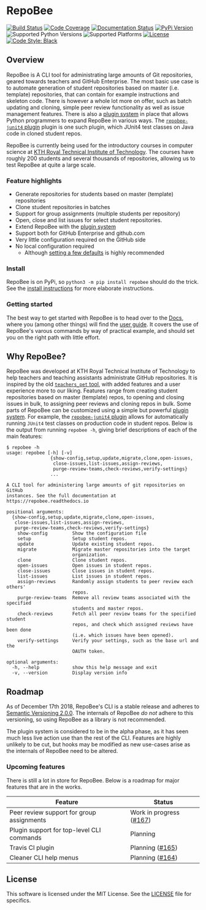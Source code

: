 # RepoBee
[![Build Status](https://travis-ci.com/repobee/repobee.svg)](https://travis-ci.com/repobee/repobee)
[![Code Coverage](https://codecov.io/gh/repobee/repobee/branch/master/graph/badge.svg)](https://codecov.io/gh/repobee/repobee)
[![Documentation Status](https://readthedocs.org/projects/repobee/badge/?version=latest)](http://repobee.readthedocs.io/en/latest/)
[![PyPi Version](https://badge.fury.io/py/repobee.svg)](https://badge.fury.io/py/repobee)
![Supported Python Versions](https://img.shields.io/badge/python-3.5%2C%203.6%2C%203.7-blue.svg)
![Supported Platforms](https://img.shields.io/badge/platforms-Linux%2C%20macOS-blue.svg)
[![License](https://img.shields.io/badge/license-MIT-blue.svg)](LICENSE)
[![Code Style: Black](https://img.shields.io/badge/code%20style-black-000000.svg)](https://github.com/ambv/black)

## Overview
RepoBee is A CLI tool for administrating large amounts of Git repositories,
geared towards teachers and GitHub Enterprise. The most basic use case is to
automate generation of student repositories based on master (i.e. template)
repositories, that can contain for example instructions and skeleton code.
There is however a whole lot more on offer, such as batch updating and cloning,
simple peer review functionality as well as issue management features. There is
also a [plugin system](https://github.com/repobee/repobee-plug) in place that
allows Python programmers to expand RepoBee in various ways. The
[`repobee-junit4` plugin](https://github.com/repobee/repobee-junit4) plugin is
one such plugin, which JUnit4 test classes on Java code in cloned student
repos.

RepoBee is currently being used for the introductory courses in computer science at
[KTH Royal Technical Institute of Technology](https://www.kth.se/en/eecs). The
courses have roughly 200 students and several thousands of repositories,
allowing us to test RepoBee at quite a large scale.

### Feature highlights

* Generate repositories for students based on master (template) repositories
* Clone student repositories in batches
* Support for group assignments (multiple students per repository)
* Open, close and list issues for select student repositories.
* Extend RepoBee with the
  [plugin system](https://repobee.readthedocs.io/en/latest/plugins.html)
* Support both for GitHub Enterprise and github.com
* Very little configuration required on the GitHub side
* No local configuration required
    - Although [setting a few defaults](https://repobee.readthedocs.io/en/latest/configuration.html#configuration)
      is highly recommended

### Install
RepoBee is on PyPi, so `python3 -m pip install repobee` should do the trick. See the
[install instructions](https://repobee.readthedocs.io/en/latest/install.html)
for more elaborate instructions.

### Getting started
The best way to get started with RepoBee is to head over to the
[Docs](https://repobee.readthedocs.io/en/latest/), where you (among other
things) will find the
[user guide](https://repobee.readthedocs.io/en/latest/userguide.html).
It covers the use of RepoBee's varous commands by way of practical example,
and should set you on the right path with little effort.

## Why RepoBee?
RepoBee was developed at KTH Royal Technical Institute of Technology to help
teachers and teaching assistants administrate GitHub repositories. It is
inspired by the old
[`teachers_pet` tool](https://github.com/education/teachers_pet), with added
features and a user experience more to our liking. Features range from creating
student repositories based on master (template) repos, to opening and closing
issues in bulk, to assigning peer reviews and cloning repos in bulk. Some parts
of RepoBee can be customized using a simple but powerful [plugin
system](https://github.com/repobee/repobee-plug). For example, the
[`repobee-junit4` plugin](https://github.com/repobee/repobee-junit4) allows for
automatically running `JUnit4` test classes on production code in student repos.
Below is the output from running `repobee -h`, giving brief descriptions of
each of the main features:

```
$ repobee -h
usage: repobee [-h] [-v]
                {show-config,setup,update,migrate,clone,open-issues,
                 close-issues,list-issues,assign-reviews,
                 purge-review-teams,check-reviews,verify-settings}
                ...

A CLI tool for administering large amounts of git repositories on GitHub
instances. See the full documentation at https://repobee.readthedocs.io

positional arguments:
  {show-config,setup,update,migrate,clone,open-issues,
   close-issues,list-issues,assign-reviews,
   purge-review-teams,check-reviews,verify-settings}
    show-config         Show the configuration file
    setup               Setup student repos.
    update              Update existing student repos.
    migrate             Migrate master repositories into the target
                        organization.
    clone               Clone student repos.
    open-issues         Open issues in student repos.
    close-issues        Close issues in student repos.
    list-issues         List issues in student repos.
    assign-reviews      Randomly assign students to peer review each others'
                        repos.
    purge-review-teams  Remove all review teams associated with the specified
                        students and master repos.
    check-reviews       Fetch all peer review teams for the specified student
                        repos, and check which assigned reviews have been done
                        (i.e. which issues have been opened).
    verify-settings     Verify your settings, such as the base url and the
                        OAUTH token.

optional arguments:
  -h, --help            show this help message and exit
  -v, --version         Display version info
```

## Roadmap
As of December 17th 2018, RepoBee's CLI is a stable release and adheres to
[Semantic Versioning 2.0.0](https://semver.org/spec/v2.0.0.html). The internals
of RepoBee _do not_ adhere to this versioning, so using RepoBee as a library
is not recommended.

The plugin system is considered to be in the alpha phase, as it has seen much
less live action use than the rest of the CLI. Features are highly unlikely to
be cut, but hooks may be modified as new use-cases arise as the internals of
RepoBee need to be altered.

### Upcoming features
There is still a lot in store for RepoBee. Below is a roadmap for major
features that are in the works.

| Feature                                   | Status                                                                    |
| -------                                   | ------                                                                    |
| Peer review support for group assignments | Work in progress  ([#167](https://github.com/repobee/repobee/issues/167)) |
| Plugin support for top-level CLI commands | Planning                                                                  |
| Travis CI plugin                          | Planning ([#165](https://github.com/repobee/repobee/issues/165))          |
| Cleaner CLI help menus                    | Planning ([#164](https://github.com/repobee/repobee/issues/164))          |

## License
This software is licensed under the MIT License. See the [LICENSE](LICENSE)
file for specifics.
